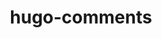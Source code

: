 ---
title: "hugo-comments"
description: '"Static" comments with Netlify & Hugo.'
cUrl: "https://comments.ttntm.me"
weight: 1
---
